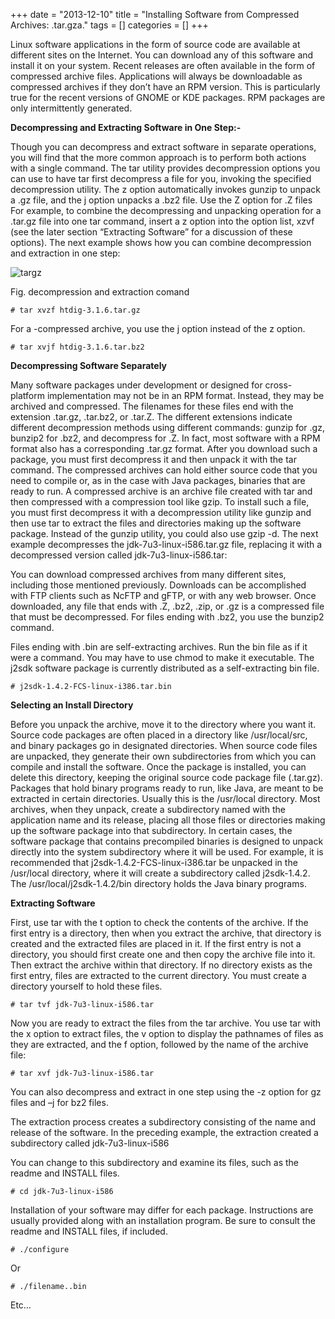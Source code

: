 +++
date = "2013-12-10"
title = "Installing Software from Compressed Archives: .tar.gza."
tags = []
categories = []
+++

Linux software applications in the form of source code are available at different sites on the Internet. You can download any of this software and install it on your system. Recent releases are often available in the form of compressed archive files. Applications will always be downloadable as compressed archives if they don’t have an RPM version. This is particularly true for the recent versions of GNOME or KDE packages. RPM packages are only intermittently generated.

**Decompressing and Extracting Software in One Step:-**

Though you can decompress and extract software in separate operations, you will find that the more common approach is to perform both actions with a single command. The tar utility provides decompression options you can use to have tar first decompress a file for you, invoking the specified decompression utility. The z option automatically invokes gunzip to unpack a .gz file, and the j option unpacks a .bz2 file. Use the Z option for .Z files For example, to combine the decompressing and unpacking operation for a .tar.gz file into one tar command, insert a z option into the option list, xzvf (see the later section “Extracting Software” for a discussion of these options). The next example shows how you can combine decompression and extraction in one step:

![targz](/images/targz.png)

Fig. decompression and extraction comand

`# tar xvzf htdig-3.1.6.tar.gz`

For a -compressed archive, you use the j option instead of the z option.

`# tar xvjf htdig-3.1.6.tar.bz2`

**Decompressing Software Separately**

Many software packages under development or designed for cross-platform implementation may not be in an RPM format. Instead, they may be archived and compressed. The filenames for these files end with the extension .tar.gz, .tar.bz2, or .tar.Z. The different extensions indicate different decompression methods using different commands: gunzip for .gz, bunzip2 for .bz2, and decompress for .Z. In fact, most software with a RPM format also has a corresponding .tar.gz format. After you download such a package, you must first decompress it and then unpack it with the tar command. The compressed archives can hold either source code that you need to compile or, as in the case with Java packages, binaries that are ready to run. A compressed archive is an archive file created with tar and then compressed with a compression tool like gzip. To install such a file, you must first decompress it with a decompression utility like gunzip and then use tar to extract the files and directories making up the software package. Instead of the gunzip utility, you could also use gzip -d. The next example decompresses the jdk-7u3-linux-i586.tar.gz file, replacing it with a decompressed version called jdk-7u3-linux-i586.tar:

You can download compressed archives from many different sites, including those mentioned previously. Downloads can be accomplished with FTP clients such as NcFTP and gFTP, or with any web browser. Once downloaded, any file that ends with .Z, .bz2, .zip, or .gz is a compressed file that must be decompressed. For files ending with .bz2, you use the bunzip2 command.

Files ending with .bin are self-extracting archives. Run the bin file as if it were a command. You may have to use chmod to make it executable. The j2sdk software package is currently distributed as a self-extracting bin file.

`# j2sdk-1.4.2-FCS-linux-i386.tar.bin`

**Selecting an Install Directory**

Before you unpack the archive, move it to the directory where you want it. Source code packages are often placed in a directory like /usr/local/src, and binary packages go in designated directories. When source code files are unpacked, they generate their own subdirectories from which you can compile and install the software. Once the package is installed, you can delete this directory, keeping the original source code package file (.tar.gz). Packages that hold binary programs ready to run, like Java, are meant to be extracted in certain directories. Usually this is the /usr/local directory. Most archives, when they unpack, create a subdirectory named with the application name and its release, placing all those files or directories making up the software package into that subdirectory. In certain cases, the software package that contains precompiled binaries is designed to unpack directly into the system subdirectory where it will be used. For example, it is recommended that j2sdk-1.4.2-FCS-linux-i386.tar be unpacked in the /usr/local directory, where it will create a subdirectory called j2sdk-1.4.2. The /usr/local/j2sdk-1.4.2/bin directory holds the Java binary programs.

**Extracting Software**

First, use tar with the t option to check the contents of the archive. If the first entry is a directory, then when you extract the archive, that directory is created and the extracted files are placed in it. If the first entry is not a directory, you should first create one and then copy the archive file into it. Then extract the archive within that directory. If no directory exists as the first entry, files are extracted to the current directory. You must create a directory yourself to hold these files.

`# tar tvf jdk-7u3-linux-i586.tar`

Now you are ready to extract the files from the tar archive. You use tar with the x option to extract files, the v option to display the pathnames of files as they are extracted, and the f option, followed by the name of the archive file:

`# tar xvf jdk-7u3-linux-i586.tar`

You can also decompress and extract in one step using the -z option for gz files and –j for bz2 files.

The extraction process creates a subdirectory consisting of the name and release of the software. In the preceding example, the extraction created a subdirectory called jdk-7u3-linux-i586

You can change to this subdirectory and examine its files, such as the readme and INSTALL files.

`# cd jdk-7u3-linux-i586`

Installation of your software may differ for each package. Instructions are usually provided along with an installation program. Be sure to consult the readme and INSTALL files, if included.

`# ./configure`

Or

`# ./filename..bin`

Etc…